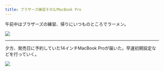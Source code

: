 ```yaml
---
title: ブラザーズ練習その3/MacBook Pro
---
```


午前中はブラザーズの練習、帰りにいつものところでラーメン。

![](https://photos.apkas.net/medium/202302/20230205-134218.webp)

---

夕方、発売日に予約していた14インチMacBook Proが届いた。早速初期設定などを行っていく。

![](https://photos.apkas.net/medium/202302/20230205-164752.webp)
